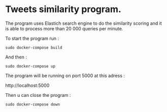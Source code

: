 # Tweets similarity program.

The program uses Elastich search engine to do the similarity scoring and it is able to process more than 20 000 queries per minute.

To start the program run :

```console
sudo docker-compose build
```

And then :

```console
sudo docker-compose up
```

The program will be running on port 5000 at this adress :

http://localhost:5000

Then u can close the program :

```console
sudo docker-compose down
```
